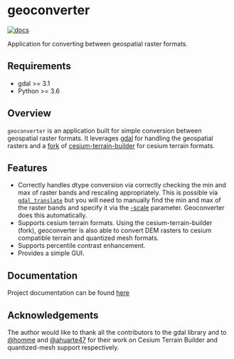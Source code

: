 # geoconverter

[![docs](https://github.com/ashnair1/geoconverter/actions/workflows/docs.yml/badge.svg)](https://github.com/ashnair1/geoconverter/actions/workflows/docs.yml)

Application for converting between geospatial raster formats. 

## Requirements

- gdal >= 3.1
- Python >= 3.6

## Overview
`geoconverter` is an application built for simple conversion between geospatial raster formats. It leverages [gdal](https://gdal.org/) for handling the geospatial rasters and a [fork](https://github.com/ahuarte47/cesium-terrain-builder) of [cesium-terrain-builder](https://github.com/geo-data/cesium-terrain-builder) for cesium terrain formats. 

## Features

- Correctly handles dtype conversion via correctly checking the min and max of raster bands and rescaling appropriately. This is possible via [`gdal_translate`](https://gdal.org/programs/gdal_translate.html) but you will need to manually find the min and max of the raster bands and specify it via the [-scale](https://gdal.org/programs/gdal_translate.html#cmdoption-gdal_translate-scale) parameter. Geoconverter does this automatically.
- Supports cesium terrain formats. Using the cesium-terrain-builder (fork), geoconverter is also able to convert DEM rasters to cesium compatible terrain and quantized mesh formats.
- Supports percentile contrast enhancement.
- Provides a simple GUI.


## Documentation
Project documentation can be found [here](https://ashnair1.github.io/geoconverter/index)

## Acknowledgements
The author would like to thank all the contributors to the gdal library and to [@homme](https://github.com/homme) and [@ahuarte47](https://github.com/ahuarte47) for their work on Cesium Terrain Builder and quantized-mesh support respectively.